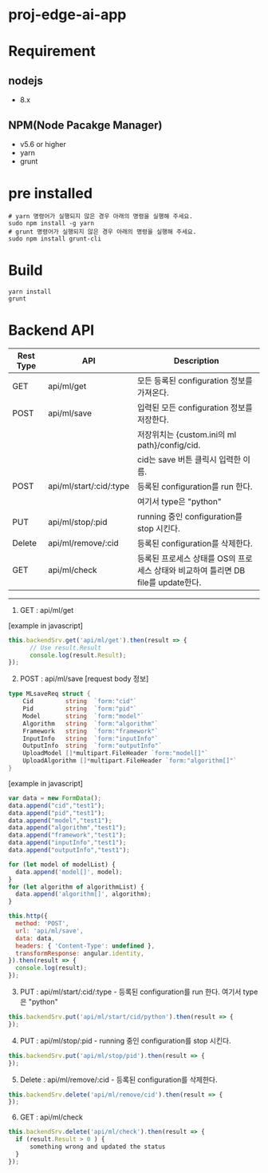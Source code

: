 # proj-edge-ai-app

# Requirement
## nodejs
- 8.x
## NPM(Node Pacakge Manager)
- v5.6 or higher
- yarn
- grunt

# pre installed
```
# yarn 명령어가 실행되지 않은 경우 아래의 명령을 실행해 주세요.
sudo npm install -g yarn
# grunt 명령어가 실행되지 않은 경우 아래의 명령을 실행해 주세요.
sudo npm install grunt-cli
```

# Build
```
yarn install
grunt
```

# Backend API

|Rest Type | API                    | Description                                                     |
|----------|------------------------|-----------------------------------------------------------------|
| GET      | api/ml/get             |모든 등록된 configuration 정보를 가져온다.                              |
| POST     | api/ml/save            |입력된 모든 configuration 정보를 저장한다.                              |
|          |                        |저장위치는 {custom.ini의 ml path}/config/cid.                        |
|          |                        |cid는 save 버튼 클릭시 입력한 이름.                                     |
| POST     | api/ml/start/:cid/:type|등록된 configuration를 run 한다.                                     |
|          |                        |여기서 type은 "python"                                              |
| PUT      | api/ml/stop/:pid       |running 중인 configuration를 stop 시킨다.                            |
| Delete   | api/ml/remove/:cid     |등록된 configuration를 삭제한다.                                      |
| GET      | api/ml/check           |등록된 프로세스 상태를 OS의 프로세스 상태와 비교하여 틀리면 DB file를 update한다.|
-----------------------------------------------------------------------------------------------------

1. GET : api/ml/get

[example in javascript]
```javascript
this.backendSrv.get('api/ml/get').then(result => {
      // Use result.Result
      console.log(result.Result);
});
```

2. POST : api/ml/save
[request body 정보]
```go
type MLsaveReq struct {
	Cid         string  `form:"cid"`
	Pid         string  `form:"pid"`
	Model       string  `form:"model"`
	Algorithm   string  `form:"algorithm"`
	Framework   string  `form:"framework"`
	InputInfo   string  `form:"inputInfo"`
	OutputInfo  string  `form:"outputInfo"`
	UploadModel []*multipart.FileHeader `form:"model[]"`
	UploadAlgorithm []*multipart.FileHeader `form:"algorithm[]"`
}
```
[example in javascript]
```javascript
var data = new FormData();
data.append("cid","test1");
data.append("pid","test1");
data.append("model","test1");
data.append("algorithm","test1");
data.append("framework","test1");
data.append("inputInfo","test1");
data.append("outputInfo","test1");

for (let model of modelList) {
  data.append('model[]', model);
}
for (let algorithm of algorithmList) {
  data.append('algorithm[]', algorithm);
}

this.http({
  method: 'POST',
  url: 'api/ml/save',
  data: data,
  headers: { 'Content-Type': undefined },
  transformResponse: angular.identity,
}).then(result => {
  console.log(result);
});
```

3. PUT : api/ml/start/:cid/:type - 등록된 configuration를 run 한다. 
                                 여기서 type은 "python"
```javascript
this.backendSrv.put('api/ml/start/cid/python').then(result => {
});
```

4. PUT : api/ml/stop/:pid - running 중인 configuration를 stop 시킨다.

```javascript
this.backendSrv.put('api/ml/stop/pid').then(result => {
});
```

5. Delete : api/ml/remove/:cid - 등록된 configuration를 삭제한다.
```javascript
this.backendSrv.delete('api/ml/remove/cid').then(result => {
});
```

6. GET : api/ml/check
```javascript
this.backendSrv.delete('api/ml/check').then(result => {
  if (result.Result > 0 ) {
      something wrong and updated the status
  }
});
```

